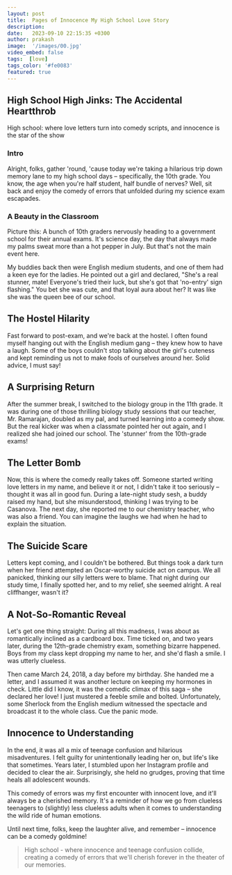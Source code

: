 ```yaml
---
layout: post
title:  Pages of Innocence My High School Love Story
description:
date:   2023-09-10 22:15:35 +0300
author: prakash
image:  '/images/00.jpg'
video_embed: false
tags:  [love]
tags_color: '#fe0083'
featured: true
---
```

## High School High Jinks: The Accidental Heartthrob

High school: where love letters turn into comedy scripts, and innocence is the star of the show

### Intro
Alright, folks, gather 'round, 'cause today we're taking a hilarious trip down memory lane to my high school days – specifically, the 10th grade. You know, the age when you're half student, half bundle of nerves? Well, sit back and enjoy the comedy of errors that unfolded during my science exam escapades.

### A Beauty in the Classroom
Picture this: A bunch of 10th graders nervously heading to a government school for their annual exams. It's science day, the day that always made my palms sweat more than a hot pepper in July. But that's not the main event here.

My buddies back then were English medium students, and one of them had a keen eye for the ladies. He pointed out a girl and declared, "She's a real stunner, mate! Everyone's tried their luck, but she's got that 'no-entry' sign flashing." You bet she was cute, and that loyal aura about her? It was like she was the queen bee of our school.

## The Hostel Hilarity 
Fast forward to post-exam, and we're back at the hostel. I often found myself hanging out with the English medium gang – they knew how to have a laugh. Some of the boys couldn't stop talking about the girl's cuteness and kept reminding us not to make fools of ourselves around her. Solid advice, I must say!

## A Surprising Return 
After the summer break, I switched to the biology group in the 11th grade. It was during one of those thrilling biology study sessions that our teacher, Mr. Ramarajan, doubled as my pal, and turned learning into a comedy show. But the real kicker was when a classmate pointed her out again, and I realized she had joined our school. The 'stunner' from the 10th-grade exams!

## The Letter Bomb 
Now, this is where the comedy really takes off. Someone started writing love letters in my name, and believe it or not, I didn't take it too seriously – thought it was all in good fun. During a late-night study sesh, a buddy raised my hand, but she misunderstood, thinking I was trying to be Casanova. The next day, she reported me to our chemistry teacher, who was also a friend. You can imagine the laughs we had when he had to explain the situation.


## The Suicide Scare 
Letters kept coming, and I couldn't be bothered. But things took a dark turn when her friend attempted an Oscar-worthy suicide act on campus. We all panicked, thinking our silly letters were to blame. That night during our study time, I finally spotted her, and to my relief, she seemed alright. A real cliffhanger, wasn't it?

## A Not-So-Romantic Reveal 
Let's get one thing straight: During all this madness, I was about as romantically inclined as a cardboard box. Time ticked on, and two years later, during the 12th-grade chemistry exam, something bizarre happened. Boys from my class kept dropping my name to her, and she'd flash a smile. I was utterly clueless.

Then came March 24, 2018, a day before my birthday. She handed me a letter, and I assumed it was another lecture on keeping my hormones in check. Little did I know, it was the comedic climax of this saga – she declared her love! I just mustered a feeble smile and bolted. Unfortunately, some Sherlock from the English medium witnessed the spectacle and broadcast it to the whole class. Cue the panic mode.

## Innocence to Understanding 
In the end, it was all a mix of teenage confusion and hilarious misadventures. I felt guilty for unintentionally leading her on, but life's like that sometimes. Years later, I stumbled upon her Instagram profile and decided to clear the air. Surprisingly, she held no grudges, proving that time heals all adolescent wounds.

This comedy of errors was my first encounter with innocent love, and it'll always be a cherished memory. It's a reminder of how we go from clueless teenagers to (slightly) less clueless adults when it comes to understanding the wild ride of human emotions.

Until next time, folks, keep the laughter alive, and remember – innocence can be a comedy goldmine!

>High school - where innocence and teenage confusion collide, creating a comedy of errors that we'll cherish forever in the theater of our memories.
